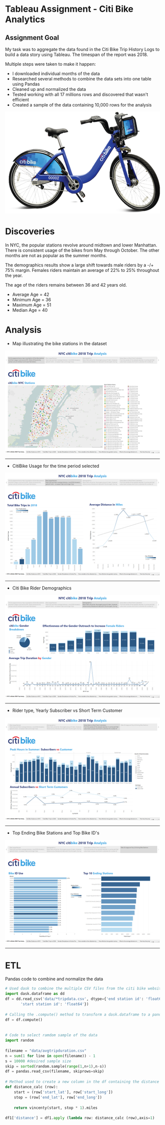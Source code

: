 
# Tableau Assignment - Citi Bike Analytics 


## Assignment Goal 

My task was to aggregate the data found in the Citi Bike Trip History Logs to build a data story using Tableau. The timespan of the report was 2018. 

Multiple steps were taken to make it happen:

* I downloaded individual months of the data
* Researched several methods to combine the data sets into one table using Pandas
* Cleaned up and normalized the data
* Tested working with all 17 millions rows and discovered that wasn't efficient
* Created a sample of the data containing 10,000 rows for the analysis

![Citi Bike Photo](images/Transparent-Bike.png)

# Discoveries

In NYC, the popular stations revolve around midtown and lower Manhattan.
There is consistent usage of the bikes from May through October. 
The other months are not as popular as the summer months.

The demographics results show a large shift towards male riders by a -/+ 75% margin. Females riders maintain an average of 22% to 25% throughout the year.

The age of the riders remains between 36 and 42 years old.
* Average Age = 42
* Minimum Age = 36
* Maximum Age = 51
* Median Age = 40

# Analysis

* Map illustrating the bike stations in the dataset

![Map of Stations](images/story01.PNG)

---

* CitiBike Usage for the time period selected

![Usage](images/story02.PNG)

---

* Citi Bike Rider Demographics

![Demographics](images/story03.PNG)

---

* Rider type, Yearly Subscriber vs Short Term Customer

![Rider Type](images/story04.PNG)

---

* Top Ending Bike Stations and Top Bike ID's

![Top Stations](images/story05.PNG)

---

# ETL

Pandas code to combine and normalize the data

```python
# Used dask to combine the multiple CSV files from the citi bike website https://www.citibikenyc.com/system-data
import dask.dataframe as dd
df = dd.read_csv('data/*tripdata.csv', dtype={'end station id': 'float64',
       'start station id': 'float64'})

# Calling the .compute() method to transform a dask.dataframe to a pandas dataframe
df = df.compute()


# Code to select ramdom sample of the data
import random

filename = "data/avgtripduration.csv"
n = sum(1 for line in open(filename)) - 1 
s = 10000 #desired sample size
skip = sorted(random.sample(range(1,n+1),n-s)) 
df = pandas.read_csv(filename, skiprows=skip)

# Method used to create a new column in the df containing the distance
def distance_calc (row):
    start = (row['start_lat'], row['start_long'])
    stop = (row['end_lat'], row['end_long'])

    return vincenty(start, stop * 1).miles

df1['distance'] = df1.apply (lambda row: distance_calc (row),axis=1)

```
